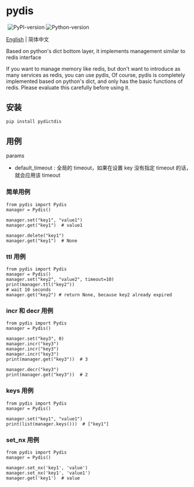 # pydis

![[](./LICENSE)](https://img.shields.io/github/license/Zombie123456/pydis) ![PyPI-version](https://img.shields.io/pypi/v/pydictdis) ![Python-version](https://img.shields.io/badge/python-%3E%3D3.6-blue)

[English](./README.md) | 简体中文

Based on python's dict bottom layer, it implements management similar to redis interface

If you want to manage memory like redis, but don't want to introduce as many services as redis, you can use pydis,
Of course, pydis is completely implemented based on python's dict, and only has the basic functions of redis. Please evaluate this carefully before using it.

## 安装

```bash
pip install pydictdis
```

## 用例

params

- default_timeout : 全局的 timeout，如果在设置 key 没有指定 timeout 的话，就会应用该 timeout

### 简单用例

```python3
from pydis import Pydis
manager = Pydis()

manager.set("key1", "value1")
manager.get("key1")  # value1

manager.delete("key1")
manager.get("key1")  # None
```

### ttl 用例

```python3
from pydis import Pydis
manager = Pydis()
manager.set("key2", "value2", timeout=10)
print(manager.ttl("key2"))
# wait 10 seconds
manager.get("key2") # return None, because key2 already expired
```

### incr 和 decr 用例

```python3
from pydis import Pydis
manager = Pydis()

manager.set("key3", 0)
manager.incr("key3")
manager.incr("key3")
manager.incr("key3")
print(manager.get("key3"))  # 3

manager.decr("key3")
print(manager.get("key3"))  # 2
```

### keys 用例

```python3
from pydis import Pydis
manager = Pydis()

manager.set("key1", "value1")
print(list(manager.keys()))  # ["key1"]
```

### set_nx 用例

```python3
from pydis import Pydis
manager = Pydis()

manager.set_nx('key1', 'value')
manager.set_nx('key1', 'value1')
manager.get('key1')  # value
```
